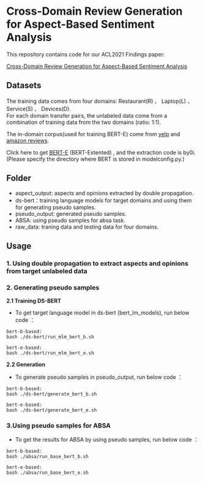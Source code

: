 # Cross-Domain Review Generation for Aspect-Based Sentiment Analysis

This repository contains code for our ACL2021 Findings paper: 

[Cross-Domain Review Generation for Aspect-Based Sentiment Analysis](https://aclanthology.org/2021.findings-acl.421.pdf)


## Datasets

The training data comes from four domains: Restaurant(R) 、 Laptop(L) 、 Service(S) 、 Devices(D).  
For each domain transfer pairs, the unlabeled data come from a combination of training data from the two domains (ratio: 1:1).

The in-domain corpus(used for training BERT-E) come from [yelp](https://www.yelp.com/dataset/challenge) and [amazon reviews](http://jmcauley.ucsd.edu/data/amazon/links.html). 

Click here to get [BERT-E](https://pan.baidu.com/s/1hNyNCyfOHzznuPbxT1LNFQ) (BERT-Extented) , and the extraction code is by0i. (Please specify the directory where BERT is stored in modelconfig.py.)

## Folder

- aspect_output: aspects and opinions extracted by double propagation.
- ds-bert：training language models for target domains and using them for generating pseudo samples.
- pseudo_output: generated pseudo samples.
- ABSA: using pseudo samples for absa task.
- raw_data: traning data and testing data for four domains.

## Usage

### 1. Using double propagation to extract aspects and opinions from target unlabeled data

### 2. Generating pseudo samples

**2.1 Training DS-BERT**

* To get target language model in ds-bert (bert_lm_models), run below code ：

```
bert-b-based:
bash ./ds-bert/run_mlm_bert_b.sh

bert-e-based:
bash ./ds-bert/run_mlm_bert_e.sh
```

**2.2 Generation**

* To generate pseudo samples in pseudo_output, run below code ：

```
bert-b-based:
bash ./ds-bert/generate_bert_b.sh

bert-e-based:
bash ./ds-bert/generate_bert_e.sh
```

### 3.Using pseudo samples for ABSA

* To get the results for ABSA by using pseudo samples, run below code ：

```
bert-b-based:
bash ./absa/run_base_bert_b.sh

bert-e-based:
bash ./absa/run_base_bert_e.sh
```
